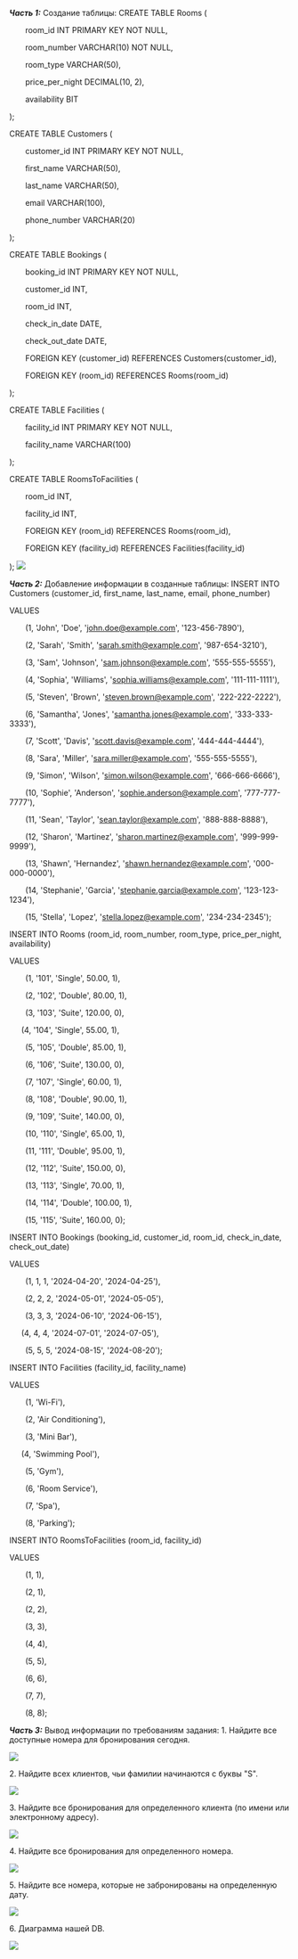 ﻿***Часть 1:***
Создание таблицы:
CREATE TABLE Rooms (

`    `room\_id INT PRIMARY KEY NOT NULL,

`    `room\_number VARCHAR(10) NOT NULL,

`    `room\_type VARCHAR(50),

`    `price\_per\_night DECIMAL(10, 2),

`    `availability BIT

);

CREATE TABLE Customers (

`    `customer\_id INT PRIMARY KEY NOT NULL,

`    `first\_name VARCHAR(50),

`    `last\_name VARCHAR(50),

`    `email VARCHAR(100),

`    `phone\_number VARCHAR(20)

);

CREATE TABLE Bookings (

`    `booking\_id INT PRIMARY KEY NOT NULL,

`    `customer\_id INT,

`    `room\_id INT,

`    `check\_in\_date DATE,

`    `check\_out\_date DATE,

`    `FOREIGN KEY (customer\_id) REFERENCES Customers(customer\_id),

`    `FOREIGN KEY (room\_id) REFERENCES Rooms(room\_id)

);

CREATE TABLE Facilities (

`    `facility\_id INT PRIMARY KEY NOT NULL,

`    `facility\_name VARCHAR(100)

);

CREATE TABLE RoomsToFacilities (

`    `room\_id INT,

`    `facility\_id INT,

`    `FOREIGN KEY (room\_id) REFERENCES Rooms(room\_id),

`    `FOREIGN KEY (facility\_id) REFERENCES Facilities(facility\_id)

);
![](Aspose.Words.a195013c-214d-430b-8255-45fc3829d4a1.001.png)



***Часть 2:***
Добавление информации в созданные таблицы:
INSERT INTO Customers (customer\_id, first\_name, last\_name, email, phone\_number)

VALUES

`    `(1, 'John', 'Doe', 'john.doe@example.com', '123-456-7890'),

`    `(2, 'Sarah', 'Smith', 'sarah.smith@example.com', '987-654-3210'),

`    `(3, 'Sam', 'Johnson', 'sam.johnson@example.com', '555-555-5555'),

`    `(4, 'Sophia', 'Williams', 'sophia.williams@example.com', '111-111-1111'),

`    `(5, 'Steven', 'Brown', 'steven.brown@example.com', '222-222-2222'),

`    `(6, 'Samantha', 'Jones', 'samantha.jones@example.com', '333-333-3333'),

`    `(7, 'Scott', 'Davis', 'scott.davis@example.com', '444-444-4444'),

`    `(8, 'Sara', 'Miller', 'sara.miller@example.com', '555-555-5555'),

`    `(9, 'Simon', 'Wilson', 'simon.wilson@example.com', '666-666-6666'),

`    `(10, 'Sophie', 'Anderson', 'sophie.anderson@example.com', '777-777-7777'),

`    `(11, 'Sean', 'Taylor', 'sean.taylor@example.com', '888-888-8888'),

`    `(12, 'Sharon', 'Martinez', 'sharon.martinez@example.com', '999-999-9999'),

`    `(13, 'Shawn', 'Hernandez', 'shawn.hernandez@example.com', '000-000-0000'),

`    `(14, 'Stephanie', 'Garcia', 'stephanie.garcia@example.com', '123-123-1234'),

`    `(15, 'Stella', 'Lopez', 'stella.lopez@example.com', '234-234-2345'); 

INSERT INTO Rooms (room\_id, room\_number, room\_type, price\_per\_night, availability)

VALUES

`    `(1, '101', 'Single', 50.00, 1),

`    `(2, '102', 'Double', 80.00, 1),

`    `(3, '103', 'Suite', 120.00, 0),

`	`(4, '104', 'Single', 55.00, 1),

`    `(5, '105', 'Double', 85.00, 1),

`    `(6, '106', 'Suite', 130.00, 0),

`    `(7, '107', 'Single', 60.00, 1),

`    `(8, '108', 'Double', 90.00, 1),

`    `(9, '109', 'Suite', 140.00, 0),

`    `(10, '110', 'Single', 65.00, 1),

`    `(11, '111', 'Double', 95.00, 1),

`    `(12, '112', 'Suite', 150.00, 0),

`    `(13, '113', 'Single', 70.00, 1),

`    `(14, '114', 'Double', 100.00, 1),

`    `(15, '115', 'Suite', 160.00, 0);

INSERT INTO Bookings (booking\_id, customer\_id, room\_id, check\_in\_date, check\_out\_date)

VALUES

`    `(1, 1, 1, '2024-04-20', '2024-04-25'),

`    `(2, 2, 2, '2024-05-01', '2024-05-05'),

`    `(3, 3, 3, '2024-06-10', '2024-06-15'),

`	`(4, 4, 4, '2024-07-01', '2024-07-05'),

`    `(5, 5, 5, '2024-08-15', '2024-08-20');

INSERT INTO Facilities (facility\_id, facility\_name)

VALUES

`    `(1, 'Wi-Fi'),

`    `(2, 'Air Conditioning'),

`    `(3, 'Mini Bar'),

`	`(4, 'Swimming Pool'),

`    `(5, 'Gym'),

`    `(6, 'Room Service'),

`    `(7, 'Spa'),

`    `(8, 'Parking');

INSERT INTO RoomsToFacilities (room\_id, facility\_id)

VALUES

`    `(1, 1),

`    `(2, 1),

`    `(2, 2),

`    `(3, 3),

`    `(4, 4),

`    `(5, 5),

`    `(6, 6),

`    `(7, 7),

`    `(8, 8);

***Часть 3:***
Вывод информации по требованиям задания:
1\. Найдите все доступные номера для бронирования сегодня.

![](Aspose.Words.a195013c-214d-430b-8255-45fc3829d4a1.002.png)

2\. Найдите всех клиентов, чьи фамилии начинаются с буквы "S".

![](Aspose.Words.a195013c-214d-430b-8255-45fc3829d4a1.003.png)

3\. Найдите все бронирования для определенного клиента (по имени или электронному адресу). 

![](Aspose.Words.a195013c-214d-430b-8255-45fc3829d4a1.004.png)

4\. Найдите все бронирования для определенного номера.

![](Aspose.Words.a195013c-214d-430b-8255-45fc3829d4a1.005.png)

5\. Найдите все номера, которые не забронированы на определенную дату.

![](Aspose.Words.a195013c-214d-430b-8255-45fc3829d4a1.006.png)

6\. Диаграмма нашей DB.

![](Aspose.Words.a195013c-214d-430b-8255-45fc3829d4a1.007.png)
